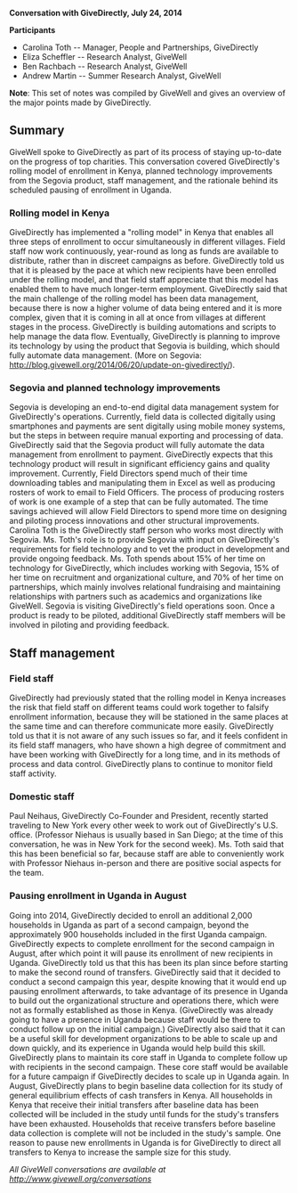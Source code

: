 **Conversation with GiveDirectly, July 24, 2014**

**Participants**

* Carolina Toth -- Manager, People and Partnerships, GiveDirectly
* Eliza Scheffler -- Research Analyst, GiveWell
* Ben Rachbach -- Research Analyst, GiveWell
* Andrew Martin -- Summer Research Analyst, GiveWell

**Note**: This set of notes was compiled by GiveWell and gives an overview of the major points made by GiveDirectly.

## Summary

GiveWell spoke to GiveDirectly as part of its process of staying up-to-date on the progress of top charities. This conversation covered GiveDirectly's rolling model of enrollment in Kenya, planned technology improvements from the Segovia product, staff management, and the rationale behind its scheduled pausing of enrollment in Uganda.

### Rolling model in Kenya

GiveDirectly has implemented a "rolling model" in Kenya that enables all three steps of enrollment to occur simultaneously in different villages. Field staff now work continuously, year-round as long as funds are available to distribute, rather than in discreet campaigns as before. GiveDirectly told us that it is pleased by the pace at which new recipients have been enrolled under the rolling model, and that field staff appreciate that this model has enabled them to have much longer-term employment. GiveDirectly said that the main challenge of the rolling model has been data management, because there is now a higher volume of data being entered and it is more complex, given that it is coming in all at once from villages at different stages in the process. GiveDirectly is building automations and scripts to help manage the data flow. Eventually, GiveDirectly is planning to improve its technology by using the product that Segovia is building, which should fully automate data management. (More on Segovia: http://blog.givewell.org/2014/06/20/update-on-givedirectly/).

### Segovia and planned technology improvements

Segovia is developing an end-to-end digital data management system for GiveDirectly's operations. Currently, field data is collected digitally using smartphones and payments are sent digitally using mobile money systems, but the steps in between require manual exporting and processing of data. GiveDirectly said that the Segovia product will fully automate the data management from enrollment to payment. GiveDirectly expects that this technology product will result in significant efficiency gains and quality improvement. Currently, Field Directors spend much of their time downloading tables and manipulating them in Excel as well as producing rosters of work to email to Field Officers. The process of producing rosters of work is one example of a step that can be fully automated. The time savings achieved will allow Field Directors to spend more time on designing and piloting process innovations and other structural improvements. Carolina Toth is the GiveDirectly staff person who works most directly with Segovia. Ms. Toth's role is to provide Segovia with input on GiveDirectly's requirements for field technology and to vet the product in development and provide ongoing feedback. Ms. Toth spends about 15% of her time on technology for GiveDirectly, which includes working with Segovia, 15% of her time on recruitment and organizational culture, and 70% of her time on partnerships, which mainly involves relational fundraising and maintaining relationships with partners such as academics and organizations like GiveWell. Segovia is visiting GiveDirectly's field operations soon. Once a product is ready to be piloted, additional GiveDirectly staff members will be involved in piloting and providing feedback.

## Staff management

### Field staff

GiveDirectly had previously stated that the rolling model in Kenya increases the risk that field staff on different teams could work together to falsify enrollment information, because they will be stationed in the same places at the same time and can therefore communicate more easily. GiveDirectly told us that it is not aware of any such issues so far, and it feels confident in its field staff managers, who have shown a high degree of commitment and have been working with GiveDirectly for a long time, and in its methods of process and data control. GiveDirectly plans to continue to monitor field staff activity.

### Domestic staff

Paul Neihaus, GiveDirectly Co-Founder and President, recently started traveling to New York every other week to work out of GiveDirectly's U.S. office. (Professor Niehaus is usually based in San Diego; at the time of this conversation, he was in New York for the second week). Ms. Toth said that this has been beneficial so far, because staff are able to conveniently work with Professor Niehaus in-person and there are positive social aspects for the team.

### Pausing enrollment in Uganda in August

Going into 2014, GiveDirectly decided to enroll an additional 2,000 households in Uganda as part of a second campaign, beyond the approximately 900 households included in the first Uganda campaign. GiveDirectly expects to complete enrollment for the second campaign in August, after which point it will pause its enrollment of new recipients in Uganda. GiveDirectly told us that this has been its plan since before starting to make the second round of transfers. GiveDirectly said that it decided to conduct a second campaign this year, despite knowing that it would end up pausing enrollment afterwards, to take advantage of its presence in Uganda to build out the organizational structure and operations there, which were not as formally established as those in Kenya. (GiveDirectly was already going to have a presence in Uganda because staff would be there to conduct follow up on the initial campaign.) GiveDirectly also said that it can be a useful skill for development organizations to be able to scale up and down quickly, and its experience in Uganda would help build this skill. GiveDirectly plans to maintain its core staff in Uganda to complete follow up with recipients in the second campaign. These core staff would be available for a future campaign if GiveDirectly decides to scale up in Uganda again. In August, GiveDirectly plans to begin baseline data collection for its study of general equilibrium effects of cash transfers in Kenya. All households in Kenya that receive their initial transfers after baseline data has been collected will be included in the study until funds for the study's transfers have been exhausted. Households that receive transfers before baseline data collection is complete will not be included in the study's sample. One reason to pause new enrollments in Uganda is for GiveDirectly to direct all transfers to Kenya to increase the sample size for this study.

_All GiveWell conversations are available at http://www.givewell.org/conversations_